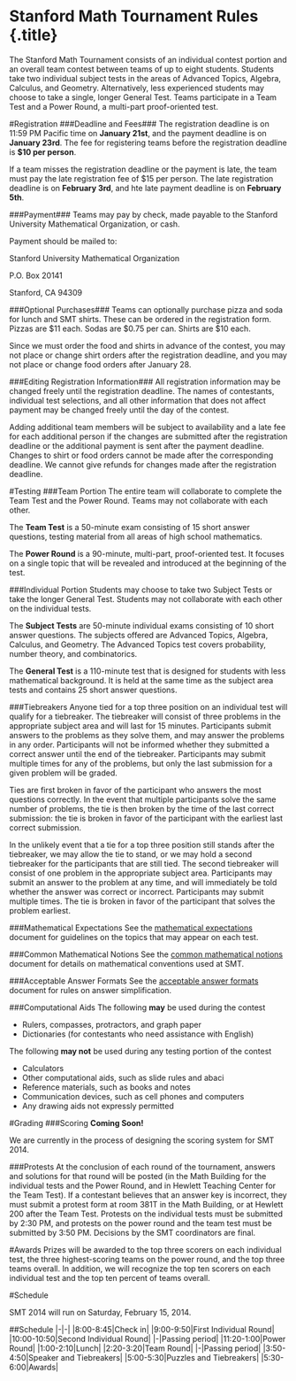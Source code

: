 # Stanford Math Tournament Rules {.title}
The Stanford Math Tournament consists of an individual contest portion and an overall team contest between teams of up to eight students. Students take two individual subject tests in the areas of Advanced Topics, Algebra, Calculus, and Geometry. Alternatively, less experienced students may choose to take a single, longer General Test. Teams participate in a Team Test and a Power Round, a multi-part proof-oriented test.

#Registration
###Deadline and Fees###
The registration deadline is on 11:59 PM Pacific time on **January 21st**, and the payment deadline is on **January 23rd**. The fee for registering teams before the registration deadline is **$10 per person**. 

If a team misses the registration deadline or the payment is late, the team must pay the late registration fee of $15 per person. The late registration deadline is on **February 3rd**, and hte late payment deadline is on **February 5th**. 

###Payment###
Teams may pay by check, made payable to the Stanford University Mathematical Organization, or cash.

Payment should be mailed to:

 Stanford University Mathematical Organization
 
 P.O. Box 20141
 
 Stanford, CA 94309 

###Optional Purchases###
Teams can optionally purchase pizza and soda for lunch and SMT shirts. These can be ordered in the registration form. Pizzas are $11 each. Sodas are $0.75 per can. Shirts are $10 each.

Since we must order the food and shirts in advance of the contest, you may not place or change shirt orders after the registration deadline, and you may not place or change food orders after January 28. 

###Editing Registration Information###
All registration information may be changed freely until the registration deadline. The names of contestants, individual test selections, and all other information that does not affect payment may be changed freely until the day of the contest.

Adding additional team members will be subject to availability and a late fee for each additional person if the changes are submitted after the registration deadline or the additional payment is sent after the payment deadline. Changes to shirt or food orders cannot be made after the corresponding deadline. We cannot give refunds for changes made after the registration deadline. 




#Testing
###Team Portion
The entire team will collaborate to complete the Team Test and the Power Round. Teams may not collaborate with each other.

The **Team Test** is a 50-minute exam consisting of 15 short answer questions, testing material from all areas of high school mathematics.

The **Power Round** is a 90-minute, multi-part, proof-oriented test. It focuses on a single topic that will be revealed and introduced at the beginning of the test. 

###Individual Portion
Students may choose to take two Subject Tests or take the longer General Test. Students may not collaborate with each other on the individual tests.

The **Subject Tests** are 50-minute individual exams consisting of 10 short answer questions. The subjects offered are Advanced Topics, Algebra, Calculus, and Geometry. The Advanced Topics test covers probability, number theory, and combinatorics.

The **General Test** is a 110-minute test that is designed for students with less mathematical background. It is held at the same time as the subject area tests and contains 25 short answer questions. 

###Tiebreakers
Anyone tied for a top three position on an individual test will qualify for a tiebreaker. The tiebreaker will consist of three problems in the appropriate subject area and will last for 15 minutes. Participants submit answers to the problems as they solve them, and may answer the problems in any order. Participants will not be informed whether they submitted a correct answer until the end of the tiebreaker. Participants may submit multiple times for any of the problems, but only the last submission for a given problem will be graded.

Ties are first broken in favor of the participant who answers the most questions correctly. In the event that multiple participants solve the same number of problems, the tie is then broken by the time of the last correct submission: the tie is broken in favor of the participant with the earliest last correct submission.

In the unlikely event that a tie for a top three position still stands after the tiebreaker, we may allow the tie to stand, or we may hold a second tiebreaker for the participants that are still tied. The second tiebreaker will consist of one problem in the appropriate subject area. Participants may submit an answer to the problem at any time, and will immediately be told whether the answer was correct or incorrect. Participants may submit multiple times. The tie is broken in favor of the participant that solves the problem earliest. 

###Mathematical Expectations
See the [mathematical expectations](/pdfs/mathematical-expectations.pdf) document for guidelines on the topics that may appear on each test.

###Common Mathematical Notions
See the [common mathematical notions](/pdfs/common-mathematical-notions.pdf) document for details on mathematical conventions used at SMT.

###Acceptable Answer Formats
See the [acceptable answer formats](/pdfs/acceptable-answer-formats.pdf) document for rules on answer simplification.

###Computational Aids
The following **may** be used during the contest

- Rulers, compasses, protractors, and graph paper
- Dictionaries (for contestants who need assistance with English)

The following **may not** be used during any testing portion of the contest

- Calculators
- Other computational aids, such as slide rules and abaci
- Reference materials, such as books and notes
- Communication devices, such as cell phones and computers
- Any drawing aids not expressly permitted

#Grading
###Scoring
**Coming Soon!**

We are currently in the process of designing the scoring system for SMT 2014. 

###Protests
At the conclusion of each round of the tournament, answers and solutions for that round will be posted (in the Math Building for the individual tests and the Power Round, and in Hewlett Teaching Center for the Team Test). If a contestant believes that an answer key is incorrect, they must submit a protest form at room 381T in the Math Building, or at Hewlett 200 after the Team Test. Protests on the individual tests must be submitted by 2:30 PM, and protests on the power round and the team test must be submitted by 3:50 PM. Decisions by the SMT coordinators are final. 

#Awards
Prizes will be awarded to the top three scorers on each individual test, the three highest-scoring teams on the power round, and the top three teams overall. In addition, we will recognize the top ten scorers on each individual test and the top ten percent of teams overall. 

#Schedule

SMT 2014 will run on Saturday, February 15, 2014.

##Schedule
|-|-|
|8:00-8:45|Check in|
|9:00-9:50|First Individual Round|
|10:00-10:50|Second Individual Round|
|-|Passing period|
|11:20-1:00|Power Round|
|1:00-2:10|Lunch|
|2:20-3:20|Team Round|
|-|Passing period|
|3:50-4:50|Speaker and Tiebreakers|
|5:00-5:30|Puzzles and Tiebreakers|
|5:30-6:00|Awards|

 
